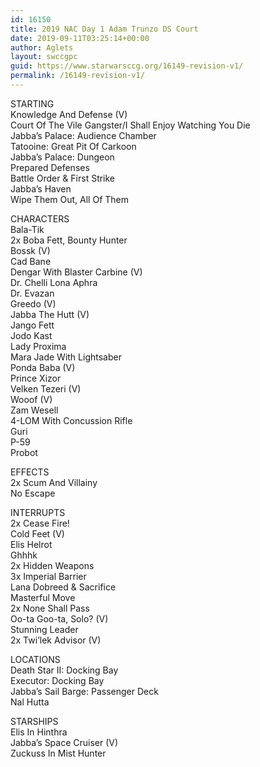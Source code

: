```yaml
---
id: 16150
title: 2019 NAC Day 1 Adam Trunzo DS Court
date: 2019-09-11T03:25:14+00:00
author: Aglets
layout: swccgpc
guid: https://www.starwarsccg.org/16149-revision-v1/
permalink: /16149-revision-v1/
---
```

STARTING  
Knowledge And Defense (V)  
Court Of The Vile Gangster/I Shall Enjoy Watching You Die  
Jabba&#8217;s Palace: Audience Chamber  
Tatooine: Great Pit Of Carkoon  
Jabba&#8217;s Palace: Dungeon  
Prepared Defenses  
Battle Order & First Strike  
Jabba&#8217;s Haven  
Wipe Them Out, All Of Them

CHARACTERS  
Bala-Tik  
2x Boba Fett, Bounty Hunter  
Bossk (V)  
Cad Bane  
Dengar With Blaster Carbine (V)  
Dr. Chelli Lona Aphra  
Dr. Evazan  
Greedo (V)  
Jabba The Hutt (V)  
Jango Fett  
Jodo Kast  
Lady Proxima  
Mara Jade With Lightsaber  
Ponda Baba (V)  
Prince Xizor  
Velken Tezeri (V)  
Wooof (V)  
Zam Wesell  
4-LOM With Concussion Rifle  
Guri  
P-59  
Probot

EFFECTS  
2x Scum And Villainy  
No Escape

INTERRUPTS  
2x Cease Fire!  
Cold Feet (V)  
Elis Helrot  
Ghhhk  
2x Hidden Weapons  
3x Imperial Barrier  
Lana Dobreed & Sacrifice  
Masterful Move  
2x None Shall Pass  
Oo-ta Goo-ta, Solo? (V)  
Stunning Leader  
2x Twi&#8217;lek Advisor (V)

LOCATIONS  
Death Star II: Docking Bay  
Executor: Docking Bay  
Jabba&#8217;s Sail Barge: Passenger Deck  
Nal Hutta

STARSHIPS  
Elis In Hinthra  
Jabba&#8217;s Space Cruiser (V)  
Zuckuss In Mist Hunter